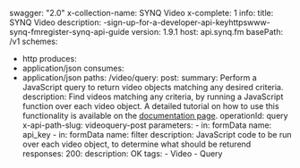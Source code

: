 swagger: "2.0"
x-collection-name: SYNQ Video
x-complete: 1
info:
  title: SYNQ Video
  description: -sign-up-for-a-developer-api-keyhttpswww-synq-fmregister-synq-api-guide
  version: 1.9.1
host: api.synq.fm
basePath: /v1
schemes:
- http
produces:
- application/json
consumes:
- application/json
paths:
  /video/query:
    post:
      summary: Perform a JavaScript query to return video objects matching any desired
        criteria.
      description: Find videos matching any criteria, by running a JavaScript function
        over each video object. A detailed tutorial on how to use this functionality
        is available on the [documentation page](https://www.synq.fm/queries-video-api/).
      operationId: query
      x-api-path-slug: videoquery-post
      parameters:
      - in: formData
        name: api_key
      - in: formData
        name: filter
        description: JavaScript code to be run over each video object, to determine
          what should be returend
      responses:
        200:
          description: OK
      tags:
      - Video
      - Query